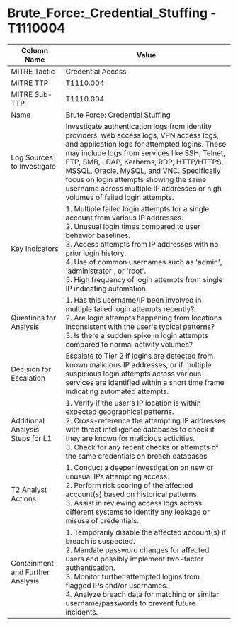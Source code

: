 # Brute_Force:_Credential_Stuffing - T1110004

| Column Name | Value |
|-------------|-------|
| MITRE Tactic | Credential Access |
| MITRE TTP | T1110.004 |
| MITRE Sub-TTP | T1110.004 |
| Name | Brute Force: Credential Stuffing |
| Log Sources to Investigate | Investigate authentication logs from identity providers, web access logs, VPN access logs, and application logs for attempted logins. These may include logs from services like SSH, Telnet, FTP, SMB, LDAP, Kerberos, RDP, HTTP/HTTPS, MSSQL, Oracle, MySQL, and VNC. Specifically focus on login attempts showing the same username across multiple IP addresses or high volumes of failed login attempts. |
| Key Indicators | 1. Multiple failed login attempts for a single account from various IP addresses.<br>2. Unusual login times compared to user behavior baselines.<br>3. Access attempts from IP addresses with no prior login history.<br>4. Use of common usernames such as 'admin', 'administrator', or 'root'.<br>5. High frequency of login attempts from single IP indicating automation. |
| Questions for Analysis | 1. Has this username/IP been involved in multiple failed login attempts recently?<br>2. Are login attempts happening from locations inconsistent with the user's typical patterns?<br>3. Is there a sudden spike in login attempts compared to normal activity volumes? |
| Decision for Escalation | Escalate to Tier 2 if logins are detected from known malicious IP addresses, or if multiple suspicious login attempts across various services are identified within a short time frame indicating automated attempts. |
| Additional Analysis Steps for L1 | 1. Verify if the user's IP location is within expected geographical patterns.<br>2. Cross-reference the attempting IP addresses with threat intelligence databases to check if they are known for malicious activities.<br>3. Check for any recent checks or attempts of the same credentials on breach databases. |
| T2 Analyst Actions | 1. Conduct a deeper investigation on new or unusual IPs attempting access.<br>2. Perform risk scoring of the affected account(s) based on historical patterns.<br>3. Assist in reviewing access logs across different systems to identify any leakage or misuse of credentials. |
| Containment and Further Analysis | 1. Temporarily disable the affected account(s) if breach is suspected.<br>2. Mandate password changes for affected users and possibly implement two-factor authentication.<br>3. Monitor further attempted logins from flagged IPs and/or usernames.<br>4. Analyze breach data for matching or similar username/passwords to prevent future incidents. |
